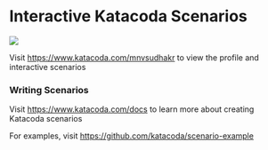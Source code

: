# Interactive Katacoda Scenarios

[![](http://shields.katacoda.com/katacoda/mnvsudhakr/count.svg)](https://www.katacoda.com/mnvsudhakr "Get your profile on Katacoda.com")

Visit https://www.katacoda.com/mnvsudhakr to view the profile and interactive scenarios

### Writing Scenarios
Visit https://www.katacoda.com/docs to learn more about creating Katacoda scenarios

For examples, visit https://github.com/katacoda/scenario-example
